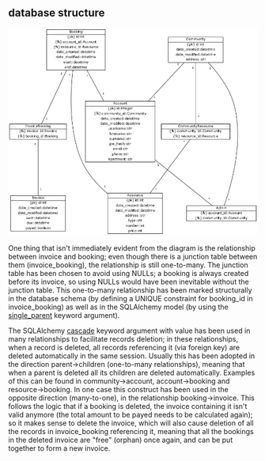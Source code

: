 ## database structure

![database diagram](https://github.com/nigoshh/hoax/blob/master/documentation/db_diagram.png)

One thing that isn't immediately evident from the diagram is the relationship between invoice and booking; even though there is a junction table between them (invoice_booking), the relationship is still one-to-many. The junction table has been chosen to avoid using NULLs; a booking is always created before its invoice, so using NULLs would have been inevitable without the junction table. This one-to-many relationship has been marked structurally in the database schema (by defining a UNIQUE constraint for booking_id in invoice_booking) as well as in the SQLAlchemy model (by using the [single_parent](https://docs.sqlalchemy.org/en/latest/orm/relationship_api.html#sqlalchemy.orm.relationship.params.single_parent) keyword argument).

The SQLAlchemy [cascade](https://docs.sqlalchemy.org/en/latest/orm/cascades.html#unitofwork-cascades) keyword argument with value has been used in many relationships to facilitate records deletion; in these relationships, when a record is deleted, all records referencing it (via foreign key) are deleted automatically in the same session. Usually this has been adopted in the direction parent->children (one-to-many relationships), meaning that when a parent is deleted all its children are deleted automatically. Examples of this can be found in community->account, account->booking and resource->booking. In one case this construct has been used in the opposite direction (many-to-one), in the relationship booking->invoice. This follows the logic that if a booking is deleted, the invoice containing it isn't valid anymore (the total amount to be payed needs to be calculated again); so it makes sense to delete the invoice, which will also cause deletion of all the records in invoice_booking referencing it, meaning that all the bookings in the deleted invoice are "free" (orphan) once again, and can be put together to form a new invoice.
